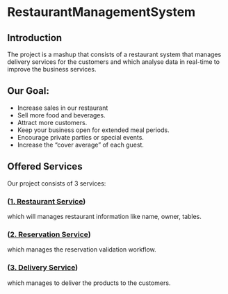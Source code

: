# RestaurantManagementSystem

## Introduction
The project is a mashup that consists of a restaurant system that manages delivery services for the customers and which analyse data in real-time to improve the business services. 


## Our Goal:
* Increase sales in our restaurant
* Sell more food and beverages.
* Attract more customers.
* Keep your business open for extended meal periods.
* Encourage private parties or special events.
* Increase the “cover average” of each guest.

## Offered Services
Our project consists of 3 services:

### ([1. Restaurant Service](https://github.com/youssefMes/RestaurantManagementSystem/wiki/1.-Restaurant-service))
which will manages restaurant information like name, owner, tables.

### ([2. Reservation Service](https://github.com/youssefMes/RestaurantManagementSystem/wiki/2.-Reservation-service))
which manages the reservation validation workflow.

### ([3. Delivery Service](https://github.com/youssefMes/RestaurantManagementSystem/wiki/3.-Delivery-service))
which manages to deliver the products to the customers.
